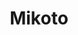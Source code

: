 ---
blog: https://blog.mikoto.io/
codehost: https://github.com/mikotoIO/mikoto
logohandle: mikotoio
sort: mikoto
title: Mikoto
twitter: https://x.com/mikotoIO
website: https://mikoto.io/
---